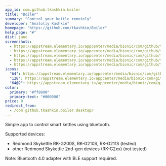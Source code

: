 ```yaml
---
app_id: com.github.tkashkin.boiler
title: "Boiler"
summary: "Control your kettle remotely"
developer: "Anatoliy Kashkin"
homepage: "https://github.com/tkashkin/Boiler"
help_page: "#"
dist: juno
screenshots:
  - https://appstream.elementary.io/appcenter/media/bionic/com/github/tkashkin.boiler/DCA9DF619E474A9BDFABE435E4E888F1/screenshots/image-1_orig.png
  - https://appstream.elementary.io/appcenter/media/bionic/com/github/tkashkin.boiler/DCA9DF619E474A9BDFABE435E4E888F1/screenshots/image-2_orig.png
  - https://appstream.elementary.io/appcenter/media/bionic/com/github/tkashkin.boiler/DCA9DF619E474A9BDFABE435E4E888F1/screenshots/image-3_orig.png
  - https://appstream.elementary.io/appcenter/media/bionic/com/github/tkashkin.boiler/DCA9DF619E474A9BDFABE435E4E888F1/screenshots/image-4_orig.png
  - https://appstream.elementary.io/appcenter/media/bionic/com/github/tkashkin.boiler/DCA9DF619E474A9BDFABE435E4E888F1/screenshots/image-5_orig.png
icons:
  "64": https://appstream.elementary.io/appcenter/media/bionic/com/github/tkashkin.boiler/DCA9DF619E474A9BDFABE435E4E888F1/icons/64x64/com.github.tkashkin.boiler_com.github.tkashkin.boiler.png
  "128": https://appstream.elementary.io/appcenter/media/bionic/com/github/tkashkin.boiler/DCA9DF619E474A9BDFABE435E4E888F1/icons/128x128/com.github.tkashkin.boiler_com.github.tkashkin.boiler.png
  "64@2": https://appstream.elementary.io/appcenter/media/bionic/com/github/tkashkin.boiler/DCA9DF619E474A9BDFABE435E4E888F1/icons/64x64@2/com.github.tkashkin.boiler_com.github.tkashkin.boiler.png
color:
  primary: "#ff8800"
  primary-text: "#000000"
price: 0
redirect_from:
  - /com.github.tkashkin.boiler.desktop/
---
```


<p>Simple app to control smart kettles using bluetooth.</p>
<p>Supported devices:</p>
<ul>
  <li>Redmond Skykettle RK-G200S, RK-G210S, RK-G211S (tested)</li>
  <li>other Redmond Skykettle 2nd-gen devices (RK-G2xx) (not tested)</li>
</ul>
<p>Note: Bluetooth 4.0 adapter with BLE support required.</p>